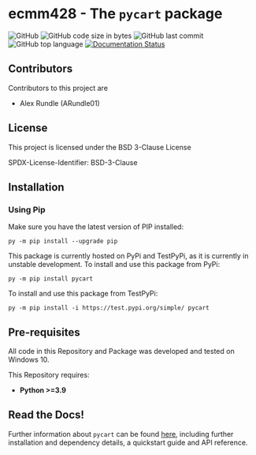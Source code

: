 ecmm428 - The `pycart` package
==============================

![GitHub](https://img.shields.io/github/license/ARundle01/ecmm428-pycart)
![GitHub code size in bytes](https://img.shields.io/github/repo-size/ARundle01/ecmm428-pycart)
![GitHub last commit](https://img.shields.io/github/last-commit/ARundle01/ecmm428-pycart)
![GitHub top language](https://img.shields.io/github/languages/top/ARundle01/ecmm428-pycart)
[![Documentation Status](https://readthedocs.org/projects/ecmm428-pycart/badge/?version=latest)](https://ecmm428-pycart.readthedocs.io/en/latest/?badge=latest)

## Contributors
Contributors to this project are
- Alex Rundle (ARundle01)

## License
This project is licensed under the BSD 3-Clause License

SPDX-License-Identifier: BSD-3-Clause

## Installation
### Using Pip
Make sure you have the latest version of PIP installed:
```pycon
py -m pip install --upgrade pip
```

This package is currently hosted on PyPi and TestPyPi, as it is currently in unstable development. To install 
and use this package from PyPi:
```pycon
py -m pip install pycart
```

To install
and use this package from TestPyPi:
```pycon
py -m pip install -i https://test.pypi.org/simple/ pycart
```

## Pre-requisites
All code in this Repository and Package was developed and tested on Windows 10.

This Repository requires:
- **Python >=3.9**

## Read the Docs!
Further information about `pycart` can be found [here](https://ecmm428-pycart.readthedocs.io/en/latest/), 
including further installation and dependency details, a quickstart guide and API reference.